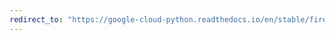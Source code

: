 ```yaml
---
redirect_to: "https://google-cloud-python.readthedocs.io/en/stable/firestore/changelog.html"
---
```

